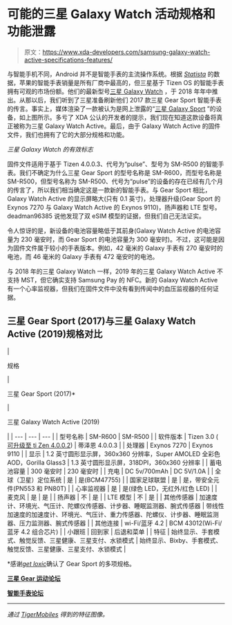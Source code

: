 # 可能的三星 Galaxy Watch 活动规格和功能泄露

> 原文：<https://www.xda-developers.com/samsung-galaxy-watch-active-specifications-features/>

与智能手机不同，Android 并不是智能手表的主流操作系统。根据 [*Statista*](https://www.statista.com/statistics/524830/global-smartwatch-vendors-market-share/) 的数据，苹果的智能手表销量是所有厂商中最高的，但三星基于 Tizen OS 的智能手表拥有可观的市场份额。他们的最新型号[三星 Galaxy Watch](https://www.xda-developers.com/samsung-galaxy-watch-official/) ，于 2018 年年中推出。从那以后，我们听到了三星准备刷新他们 2017 款三星 Gear Sport 智能手表的传言。事实上，媒体渲染了一款被认为是网上泄露的“[三星 Galaxy Sport](https://www.xda-developers.com/samsung-galaxy-sport-leaked-render/) ”的设备，如上图所示。多亏了 XDA 公认的开发者的提示，我们现在知道这款设备将真正被称为三星 Galaxy Watch Active。最后，由于 Galaxy Watch Active 的固件文件，我们也拥有了它的大部分规格和功能。

*三星 Galaxy Watch 的有效标志*

固件文件适用于基于 Tizen 4.0.0.3、代号为“pulse”、型号为 SM-R500 的智能手表。我们不确定为什么三星 Gear Sport 的型号名称是 SM-R600，而型号名称是 SM-R500，但型号名称为 SM-R500、代号为“pulse”的设备的存在已经有几个月的传言了，所以我们相当确定这是一款新的智能手表。与 Gear Sport 相比，Galaxy Watch Active 的显示屏略大(只有 0.1 英寸)，处理器升级(Gear Sport 的 Exynos 7270 与 Galaxy Watch Active 的 Exynos 9110)，扬声器和 LTE 型号。deadman96385 说他发现了双 eSIM 模型的证据，但我们自己无法证实。

令人惊讶的是，新设备的电池容量略低于其前身(Galaxy Watch Active 的电池容量为 230 毫安时，而 Gear Sport 的电池容量为 300 毫安时)。不过，这可能是因为固件文件属于较小的手表版本。例如，42 毫米的 Galaxy 手表有 270 毫安时的电池，而 46 毫米的 Galaxy 手表有 472 毫安时的电池。

与 2018 年的三星 Galaxy Watch 一样，2019 年的三星 Galaxy Watch Active 不支持 MST，但它确实支持 Samsung Pay 的 NFC。新的 Galaxy Watch Active 有一个心率监视器，但我们在固件文件中没有看到传闻中的血压监视器的任何证据。

## 三星 Gear Sport (2017)与三星 Galaxy Watch Active (2019)规格对比

| 

规格

 | 

三星 Gear Sport (2017)*

 | 

三星 Galaxy Watch Active (2019)

 |
| --- | --- | --- |
| 型号名称 | SM-R600 | SM-R500 |
| 软件版本 | Tizen 3.0 ( [可升级至 ti Zen 4.0.0.2](https://www.xda-developers.com/tizen-4-samsung-gear-s3-sport-smartwatch/)) | 蒂泽恩 4.0.0.3 |
| 处理器 | Exynos 7270 | Exynos 9110 |
| 显示 | 1.2 英寸圆形显示屏，360x360 分辨率，Super AMOLED 全彩色 AOD，Gorilla Glass3 | 1.3 英寸圆形显示屏，318DPI，360x360 分辨率 |
| 蓄电池容量 | 300 毫安时 | 230 毫安时 |
| 充电 | DC 5v/700mAh | DC 5V/1.0A |
| 全球（卫星）定位系统 | 是 | 是(BCM47755) |
| 国家足球联盟 | 是 | 是，带安全元件(PN553 和 PN80T) |
| 心率监视器 | 是 | 是(绿色 LED，无红外/红色 LED) |
| 麦克风 | 是 | 是 |
| 扬声器 | 不 | 是 |
| LTE 模型 | 不 | 是 |
| 其他传感器 | 加速度计、环境光、气压计、陀螺仪传感器、计步器、睡眠监测器、腕式传感器 | 带线性加速度的加速度计、环境光、气压计、重力传感器、陀螺仪、计步器、睡眠监测器、压力监测器、腕式传感器 |
| 其他连接 | wi-Fi/蓝牙 4.2 | BCM 43012(Wi-Fi/蓝牙 4.2 组合芯片) |
| 小跟班 | 回到家 | 后退和菜单 |
| 特征 | 始终显示、手套模式、触觉反馈、三星健康、三星支付、水锁模式 | 始终显示、Bixby、手套模式、触觉反馈、三星健康、三星支付、水锁模式 |

*感谢[*get loxic*](https://gethypoxic.com/blogs/technical/samsung-gear-sport-teardown)确认了 Gear Sport 的多项规格。

[**三星 Gear 运动论坛**](https://forum.xda-developers.com/smartwatch/gear-sport)

[**智能手表论坛**](https://forum.xda-developers.com/smartwatch)

* * *

*通过 [TigerMobiles](https://www.tigermobiles.com/blog/smartwatches/) 得到的特征图像。*